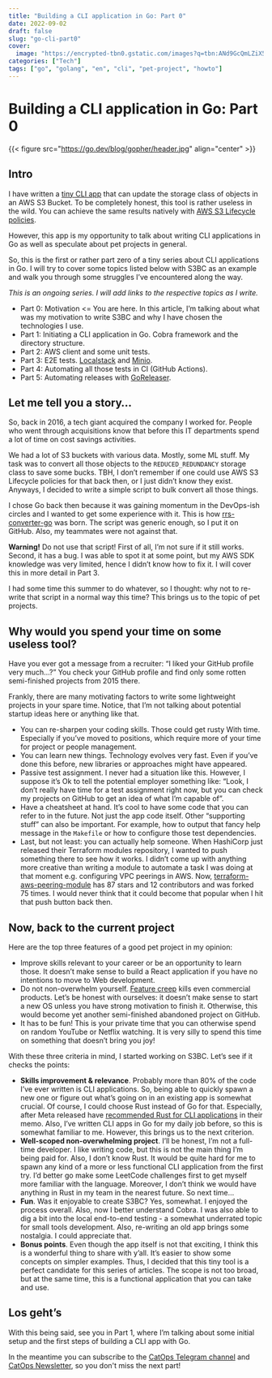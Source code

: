 ```yaml
---
title: "Building a CLI application in Go: Part 0"
date: 2022-09-02
draft: false
slug: "go-cli-part0"
cover:
  image: "https://encrypted-tbn0.gstatic.com/images?q=tbn:ANd9GcQmLZiX5NYbxQ-NMaydrKXbupacqbDmClXAG7qji6lfknKIB6NDRjRPm2W7j8DNtOgKJyw&usqp=CAU"
categories: ["Tech"]
tags: ["go", "golang", "en", "cli", "pet-project", "howto"]
---
```


# Building a CLI application in Go: Part 0

{{< figure src="https://go.dev/blog/gopher/header.jpg" align="center" >}}

## Intro

I have written a [tiny CLI app](https://github.com/grem11n/s3bc) that can update the storage class of objects in an AWS S3 Bucket. To be completely honest, this tool is rather useless in the wild. You can achieve the same results natively with [AWS S3 Lifecycle policies](https://docs.aws.amazon.com/AmazonS3/latest/userguide/object-lifecycle-mgmt.html).

However, this app is my opportunity to talk about writing CLI applications in Go as well as speculate about pet projects in general.

So, this is the first or rather part zero of a tiny series about CLI applications in Go. I will try to cover some topics listed below with S3BC as an example and walk you through some struggles I’ve encountered along the way.

_This is an ongoing series. I will add links to the respective topics as I write._

- Part 0: Motivation <= You are here. In this article, I’m talking about what was my motivation to write S3BC and why I have chosen the technologies I use.
- Part 1: Initiating a CLI application in Go. Cobra framework and the directory structure.
- Part 2: AWS client and some unit tests.
- Part 3: E2E tests. [Localstack](https://localstack.cloud/) and [Minio](https://min.io/).
- Part 4: Automating all those tests in CI (GitHub Actions).
- Part 5: Automating releases with [GoReleaser](https://goreleaser.com/).

## Let me tell you a story…

So, back in 2016, a tech giant acquired the company I worked for. People who went through acquisitions know that before this IT departments spend a lot of time on cost savings activities.

We had a lot of S3 buckets with various data. Mostly, some ML stuff. My task was to convert all those objects to the `REDUCED_REDUNDANCY` storage class to save some bucks. TBH, I don’t remember if one could use AWS S3 Lifecycle policies for that back then, or I just didn’t know they exist. Anyways, I decided to write a simple script to bulk convert all those things.

I chose Go back then because it was gaining momentum in the DevOps-ish circles and I wanted to get some experience with it. This is how [rrs-converter-go](https://github.com/grem11n/rrs-converter-go) was born. The script was generic enough, so I put it on GitHub. Also, my teammates were not against that.

**Warning!** Do not use that script! First of all, I’m not sure if it still works. Second, it has a bug. I was able to spot it at some point, but my AWS SDK knowledge was very limited, hence I didn’t know how to fix it. I will cover this in more detail in Part 3.

I had some time this summer to do whatever, so I thought: why not to re-write that script in a normal way this time? This brings us to the topic of pet projects.

## Why would you spend your time on some useless tool?

Have you ever got a message from a recruiter: “I liked your GitHub profile very much…?” You check your GitHub profile and find only some rotten semi-finished projects from 2015 there.

Frankly, there are many motivating factors to write some lightweight projects in your spare time. Notice, that I’m not talking about potential startup ideas here or anything like that.

- You can re-sharpen your coding skills. Those could get rusty With time. Especially if you’ve moved to positions, which require more of your time for project or people management.
- You can learn new things. Technology evolves very fast. Even if you’ve done this before, new libraries or approaches might have appeared.
- Passive test assignment. I never had a situation like this. However, I suppose it’s Ok to tell the potential employer something like: “Look, I don’t really have time for a test assignment right now, but you can check my projects on GitHub to get an idea of what I’m capable of”.
- Have a cheatsheet at hand. It’s cool to have some code that you can refer to in the future. Not just the app code itself. Other “supporting stuff” can also be important. For example, how to output that fancy help message in the `Makefile` or how to configure those test dependencies.
- Last, but not least: you can actually help someone. When HashiCorp just released their Terraform modules repository, I wanted to push something there to see how it works. I didn’t come up with anything more creative than writing a module to automate a task I was doing at that moment e.g. configuring VPC peerings in AWS. Now, [terraform-aws-peering-module](https://github.com/grem11n/terraform-aws-vpc-peering) has 87 stars and 12 contributors and was forked 75 times. I would never think that it could become that popular when I hit that push button back then.

## Now, back to the current project

Here are the top three features of a good pet project in my opinion:
- Improve skills relevant to your career or be an opportunity to learn those. It doesn’t make sense to build a React application if you have no intentions to move to Web development.
- Do not non-overwhelm yourself. [Feature creep](https://en.wikipedia.org/wiki/Feature_creep) kills even commercial products. Let’s be honest with ourselves: it doesn’t make sense to start a new OS unless you have strong motivation to finish it. Otherwise, this would become yet another semi-finished abandoned project on GitHub.
- It has to be fun! This is your private time that you can otherwise spend on random YouTube or Netflix watching. It is very silly to spend this time on something that doesn’t bring you joy!

With these three criteria in mind, I started working on S3BC. Let’s see if it checks the points:
- **Skills improvement & relevance**. Probably more than 80% of the code I’ve ever written is CLI applications. So, being able to quickly spawn a new one or figure out what’s going on in an existing app is somewhat crucial. Of course, I could choose Rust instead of Go for that. Especially, after Meta released have [recommended Rust for CLI applications](https://engineering.fb.com/2022/07/27/developer-tools/programming-languages-endorsed-for-server-side-use-at-meta/) in their memo. Also, I’ve written CLI apps in Go for my daily job before, so this is somewhat familiar to me. However, this brings us to the next criterion.
- **Well-scoped non-overwhelming project**. I’ll be honest, I’m not a full-time developer. I like writing code, but this is not the main thing I’m being paid for. Also, I don’t know Rust. It would be quite hard for me to spawn any kind of a more or less functional CLI application from the first try. I’d better go make some LeetCode challenges first to get myself more familiar with the language. Moreover, I don’t think we would have anything in Rust in my team in the nearest future. So next time…
- **Fun**. Was it enjoyable to create S3BC? Yes, somewhat. I enjoyed the process overall. Also, now I better understand Cobra. I was also able to dig a bit into the local end-to-end testing - a somewhat underrated topic for small tools development. Also, re-writing an old app brings some nostalgia. I could appreciate that.
- **Bonus points**. Even though the app itself is not that exciting, I think this is a wonderful thing to share with y’all. It’s easier to show some concepts on simpler examples. Thus, I decided that this tiny tool is a perfect candidate for this series of articles. The scope is not too broad, but at the same time, this is a functional application that you can take and use.

## Los geht’s

With this being said, see you in Part 1, where I’m talking about some initial setup and the first steps of building a CLI app with Go.

In the meantime you can subscribe to the [CatOps Telegram channel](https://t.me/catops) and [CatOps Newsletter](https://catops.substack.com/), so you don't miss the next part!
